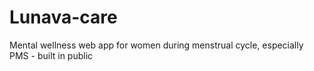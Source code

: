 # Lunava-care
Mental wellness web app for women during menstrual cycle, especially PMS - built in public

